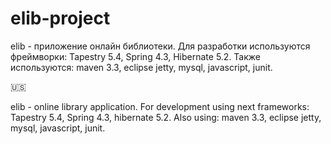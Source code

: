 # elib-project
elib - приложение онлайн библиотеки. Для разработки используются фреймворки: Tapestry 5.4, Spring 4.3, Hibernate 5.2. Также используются: maven 3.3, eclipse jetty, mysql, javascript, junit.

:us:

elib - online library application. For development using next frameworks: Tapestry 5.4, Spring 4.3, hibernate 5.2. Also using: maven 3.3, eclipse jetty, mysql, javascript, junit.
